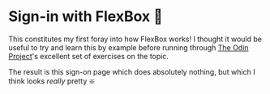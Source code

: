 # Sign-in with FlexBox :art:

This constitutes my first foray into how FlexBox works! I thought it would be useful to try and learn this by example before running through [The Odin Project](https://www.theodinproject.com/)'s excellent set of exercises on the topic. 

The result is this sign-on page which does absolutely nothing, but which I think looks *really* pretty :sparkle:
